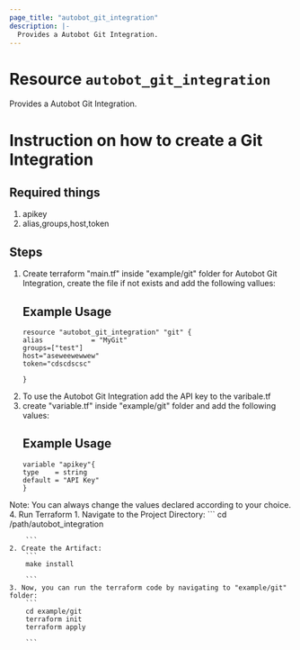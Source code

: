 ```yaml
---
page_title: "autobot_git_integration"
description: |-
  Provides a Autobot Git Integration.
---
```


# Resource `autobot_git_integration`
Provides a Autobot Git  Integration.

# Instruction on how to create a Git Integration

## Required things 
1. apikey
2. alias,groups,host,token

## Steps 
1. Create terraform "main.tf" inside "example/git" folder for Autobot Git Integration, create the file if not exists and add the following vallues:
    ## Example Usage 
    ```
    resource "autobot_git_integration" "git" {
    alias            = "MyGit"
    groups=["test"]
    host="aseweewewwew"
    token="cdscdscsc"

    }
    ```
2. To use the Autobot Git  Integration add the API key to the varibale.tf 
3. create "variable.tf" inside "example/git" folder and add the following values:
    ## Example Usage 
    ```
    variable "apikey"{
    type    = string
    default = "API Key"
    }

    ```
Note: You can always change the values declared according to your choice.
4. Run Terraform 
    1. Navigate to the Project Directory:
        ```
        cd /path/autobot_integration

        ``` 
    2. Create the Artifact:
        ```
        make install

        ```
    3. Now, you can run the terraform code by navigating to "example/git" folder:
        ```
        cd example/git
        terraform init
        terraform apply

        ```